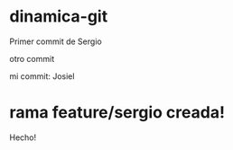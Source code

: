 # dinamica-git

Primer commit de Sergio


otro commit


mi commit: Josiel 

# rama feature/sergio creada! 
Hecho!